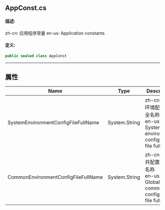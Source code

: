 ## AppConst.cs 


#### 描述:


zh-cn: 应用程序常量
en-us: Application constants


#### 定义: 
``` csharp
public sealed class AppConst
```
---
## 属性 
| Name      | Type | Description|
| ----------- | ----------- |-----------|
|     SystemEnvironmentConfigFileFullName |  System.String | zh-cn: 系统环境配置文件全名称<br>en-us: System environment configuration file full name |
|     CommonEnvironmentConfigFileFullName |  System.String | zh-cn:全局公共配置文件全名称<br>en-us: Global common configuration file full name |
